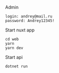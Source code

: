 Admin
```
login: andrey@mail.ru
password: Andrey12345!
```

Start nuxt app
```
cd web
yarn
yarn dev
```

Start api
```
dotnet run
```